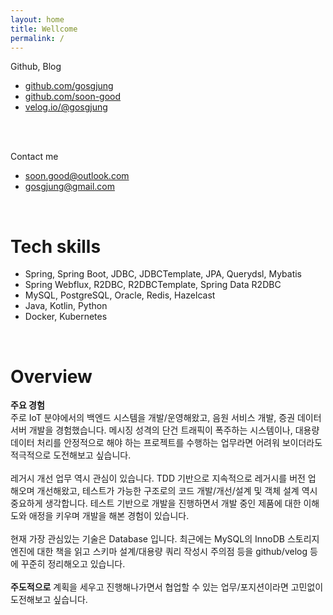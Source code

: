 ```yaml
---
layout: home
title: Wellcome
permalink: /
---
```

Github, Blog
- [github.com/gosgjung](https://github.com/gosgjung)
- [github.com/soon-good](https://github.com/soon-good)
- [velog.io/@gosgjung](https://velog.io/@gosgjung)
<br>
<br>

Contact me
- soon.good@outlook.com
- gosgjung@gmail.com
<br>

# Tech skills
- Spring, Spring Boot, JDBC, JDBCTemplate, JPA, Querydsl, Mybatis
- Spring Webflux, R2DBC, R2DBCTemplate, Spring Data R2DBC
- MySQL, PostgreSQL, Oracle, Redis, Hazelcast
- Java, Kotlin, Python
- Docker, Kubernetes
<br>

# Overview
**주요 경험**<br>
주로 IoT 분야에서의 백엔드 시스템을 개발/운영해왔고, 음원 서비스 개발, 증권 데이터 서버 개발을 경험했습니다. 메시징 성격의 단건 트래픽이 폭주하는 시스템이나, 대용량 데이터 처리를 안정적으로 해야 하는 프로젝트를 수행하는 업무라면 어려워 보이더라도 적극적으로 도전해보고 싶습니다.<br>
<br>
레거시 개선 업무 역시 관심이 있습니다. TDD 기반으로 지속적으로 레거시를 버전 업 해오며 개선해왔고, 테스트가 가능한 구조로의 코드 개발/개선/설계 및 객체 설계 역시 중요하게 생각합니다. 테스트 기반으로 개발을 진행하면서 개발 중인 제품에 대한 이해도와 애정을 키우며 개발을 해본 경험이 있습니다.<br>
<br>
현재 가장 관심있는 기술은 Database 입니다. 최근에는 MySQL의 InnoDB 스토리지 엔진에 대한 책을 읽고 스키마 설계/대용량 쿼리 작성시 주의점 등을 github/velog 등에 꾸준히 정리해오고 있습니다.<br>
<br>
**주도적으로** 계획을 세우고 진행해나가면서 협업할 수 있는 업무/포지션이라면 고민없이 도전해보고 싶습니다.<br>
<br>
